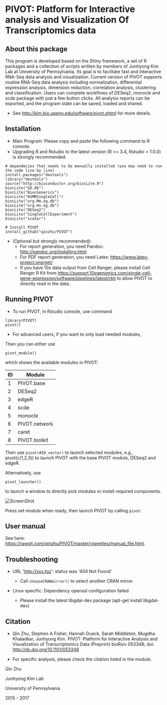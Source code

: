 # PIVOT: Platform for Interactive analysis and Visualization Of Transcriptomics data

## About this package

This program is developed based on the Shiny framework, a set of R packages and a 
collection of scripts written by members of Junhyong Kim Lab at University of Pennsylvania. 
Its goal is to facilitate fast and interactive RNA-Seq data analysis and visualization. 
Current version of PIVOT supports routine RNA-Seq data analysis including normalization, 
differential expression analysis, dimension reduction, correlation analysis, clustering and 
classification. Users can complete workflows of DESeq2, monocle and scde package with
just a few button clicks. All analysis reports can be exported, and the program state can be
saved, loaded and shared.
  * See http://kim.bio.upenn.edu/software/pivot.shtml for more details.

## Installation

  * Main Program: Please copy and paste the following command to R console. 
  * Upgrading R and Rstudio to the latest version (R >= 3.4, Rstudio > 1.0.0) is strongly recommended. 

```
# dependecies that needs to be manually installed (you may need to run the code line by line)
install.packages("devtools")
library("devtools")
source("http://bioconductor.org/biocLite.R")  
biocLite("GO.db")
biocLite("BiocGenerics")
biocLite("HSMMSingleCell")
biocLite("org.Mm.eg.db")
biocLite("org.Hs.eg.db")
biocLite("DESeq2")
biocLite("SingleCellExperiment")
biocLite("scater")

# Install PIVOT
install_github("qinzhu/PIVOT")
```
 * (Optional but strongly recommended):
   * For report generation, you need Pandoc: http://pandoc.org/installing.html
   * For PDF report generation, you need Latex: https://www.latex-project.org/get/
   * If you have 10x data output from Cell Ranger, please install Cell Ranger R Kit from https://support.10xgenomics.com/single-cell-gene-expression/software/pipelines/latest/rkit
   to allow PIVOT to directly read in the data.

## Running PIVOT

  * To run PIVOT, in Rstudio console, use command 
```
library(PIVOT)
pivot()
```

* For advanced users, if you want to only load needed modules,

Then you can either use 
```
pivot_module()
```
which shows the available modules in PIVOT:

|ID|Module|
|---|---|
|1|PIVOT.base|
|2|DESeq2|
|3|edgeR|
|4|scde|
|5|monocle|
|6|PIVOT.network|
|7|caret|
|8|PIVOT.toolkit|

Then use `pivot(#ID_vector)` to launch selected modules, e.g., pivot(c(1,2,3)) to launch PIVOT with the base PIVOT module, DESeq2 and edgeR.

Alternatively, use
```
pivot_launcher()
```
to launch a window to directly pick modules or install required components.

![ScreenShot](https://github.com/qinzhu/PIVOT/tree/master/vignettes/figures/launcher.png)

Press set module when ready, then launch PIVOT by calling `pivot`.

## User manual

See here: https://rawgit.com/qinzhu/PIVOT/master/vignettes/manual_file.html.

## Troubleshooting

 * URL 'http://xxx.tgz': status was '404 Not Found'
   * Call `chooseCRANmirror()` to select another CRAN mirror.
   
 * Linux specific: Dependency openssl configuration failed
   * Please install the latest libgdal-dev package (apt-get install libgdal-dev)
   
## Citation

* Qin Zhu, Stephen A Fisher, Hannah Dueck, Sarah Middleton, Mugdha Khaladkar, Junhyong Kim. PIVOT: Platform for Interactive Analysis and Visualization of Transcriptomics Data (Preprint) bioRxiv 053348; doi: http://dx.doi.org/10.1101/053348

* For specific analysis, please check the citation listed in the module.



Qin Zhu

Junhyong Kim Lab

University of Pennsylvania

2015 - 2017
